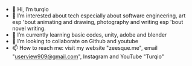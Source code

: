 - 👋 Hi, I’m turqio
- 👀 I’m interested about tech especially about software engineering, art esp 'bout animating and drawing, photography and writing esp 'bout novel writing.
- 🌱 I’m currently learning basic codes, unity, adobe and blender
- 💞️ I’m looking to collaborate on Github and youtube
- 📫 How to reach me: visit my website "zeesque.me", email "userview909@gmail.com", Instagram and YouTube "Turqio" 
